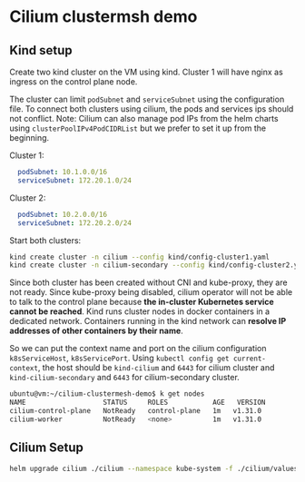 # Cilium clustermsh demo

## Kind setup
Create two kind cluster on the VM using kind. Cluster 1 will have nginx as ingress on the control plane node.

The cluster can limit `podSubnet` and `serviceSubnet` using the configuration file. To connect both clusters using cilium, the pods and services ips should not conflict. 
Note: Cilium can also manage pod IPs from the helm charts using `clusterPoolIPv4PodCIDRList` but we prefer to set it up from the beginning.

Cluster 1:
```yaml
  podSubnet: 10.1.0.0/16
  serviceSubnet: 172.20.1.0/24
```

Cluster 2:
```yaml
  podSubnet: 10.2.0.0/16
  serviceSubnet: 172.20.2.0/24
```

Start both clusters:
```bash
kind create cluster -n cilium --config kind/config-cluster1.yaml
kind create cluster -n cilium-secondary --config kind/config-cluster2.yaml
```

Since both cluster has been created without CNI and kube-proxy, they are not ready. Since kube-proxy being disabled, cilium operator will not be able to talk to the control plane because **the in-cluster Kubernetes service cannot be reached**.
Kind runs cluster nodes in docker containers in a dedicated network. Containers running in the kind network can **resolve IP addresses of other containers by their name**. 

So we can put the context name and port on the cilium configuration `k8sServiceHost`, `k8sServicePort`. Using `kubectl config get current-context`, the host should be `kind-cilium` and `6443` for cilium cluster and `kind-cilium-secondary` and `6443` for cilium-secondary cluster.


```bash
ubuntu@vm:~/cilium-clustermesh-demo$ k get nodes
NAME                   STATUS     ROLES           AGE   VERSION
cilium-control-plane   NotReady   control-plane   1m   v1.31.0
cilium-worker          NotReady   <none>          1m   v1.31.0
```


## Cilium Setup

```bash
helm upgrade cilium ./cilium --namespace kube-system -f ./cilium/values.yaml

```

